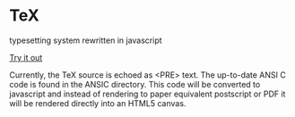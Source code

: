 # TeX
typesetting system rewritten in javascript

[Try it out](https://rawgit.com/jlettvin/TeX/master/index.html)

Currently, the TeX source is echoed as &lt;PRE&gt; text.
The up-to-date ANSI C code is found in the ANSIC directory.
This code will be converted to javascript and
instead of rendering to paper equivalent postscript or PDF
it will be rendered directly into an HTML5 canvas.
